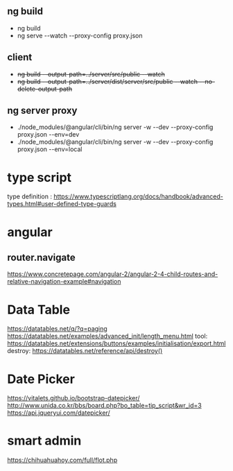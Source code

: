 ## ng build
- ng build
- ng serve --watch  --proxy-config proxy.json
## client
- ~~ng build --output-path=../server/src/public --watch~~
- ~~ng build --output-path=../server/dist/server/src/public --watch --no-delete-output-path~~

## ng server proxy 
- ./node_modules/@angular/cli/bin/ng server -w --dev --proxy-config proxy.json --env=dev
- ./node_modules/@angular/cli/bin/ng server -w --dev --proxy-config proxy.json --env=local


type script
===
type definition : https://www.typescriptlang.org/docs/handbook/advanced-types.html#user-defined-type-guards

angular
===
router.navigate
-------
https://www.concretepage.com/angular-2/angular-2-4-child-routes-and-relative-navigation-example#navigation

Data Table
===
https://datatables.net/q/?q=paging
https://datatables.net/examples/advanced_init/length_menu.html
tool: https://datatables.net/extensions/buttons/examples/initialisation/export.html
destroy: https://datatables.net/reference/api/destroy()

Date Picker
===
https://vitalets.github.io/bootstrap-datepicker/
http://www.unida.co.kr/bbs/board.php?bo_table=tip_script&wr_id=3
https://api.jqueryui.com/datepicker/

smart admin
===
https://chihuahuahoy.com/full/flot.php
